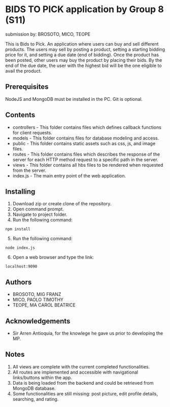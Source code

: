 # BIDS TO PICK application by Group 8 (S11)
submission by: BROSOTO, MICO, TEOPE <br>

This is Bids to Pick. An application where users can buy and sell different products. The users may sell by posting a product, setting a starting bidding price for it, and setting a due date (end of bidding). Once the product has been posted, other users may buy the product by placing their bids. By the end of the due date, the user with the highest bid will be the one eligible to avail the product. 

## Prerequisites
NodeJS and MongoDB must be installed in the PC. Git is optional.

## Contents
* controllers - This folder contains files which defines callback functions for client requests.
* models - This folder contains files for database modeling and access.
* public - This folder contains static assets such as css, js, and image files.
* routes - This folder contains files which describes the response of the server for each HTTP method request to a specific path in the server.
* views - This folder contains all hbs files to be rendered when requested from the server.
* index.js - The main entry point of the web application.

## Installing
1. Download zip or create clone of the repository.
2. Open command prompt.
3. Navigate to project folder.
4. Run the following command:
```
npm install
```
5. Run the following command:
```
node index.js
```
6. Open a web browser and type the link:
```
localhost:9090
```

## Authors
* BROSOTO, MIG FRANZ
* MICO, PAOLO TIMOTHY
* TEOPE, MA CAROL BEATRICE

## Acknowledgements
* Sir Arren Antioquia, for the knowlege he gave us prior to developing the MP.

## Notes
1) All views are complete with the current completed functionalities.
2) All routes are implemented and accessible with navigational links/buttons within the app. 
3) Data is being loaded from the backend and could be retrieved from MongoDB database.
4) Some functionalities are still missing: post picture, edit profile details, searching, and rating. 
